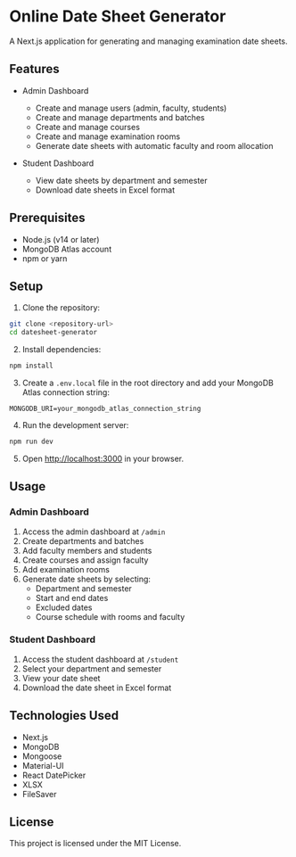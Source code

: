 # Online Date Sheet Generator

A Next.js application for generating and managing examination date sheets.

## Features

- Admin Dashboard
  - Create and manage users (admin, faculty, students)
  - Create and manage departments and batches
  - Create and manage courses
  - Create and manage examination rooms
  - Generate date sheets with automatic faculty and room allocation

- Student Dashboard
  - View date sheets by department and semester
  - Download date sheets in Excel format

## Prerequisites

- Node.js (v14 or later)
- MongoDB Atlas account
- npm or yarn

## Setup

1. Clone the repository:
```bash
git clone <repository-url>
cd datesheet-generator
```

2. Install dependencies:
```bash
npm install
```

3. Create a `.env.local` file in the root directory and add your MongoDB Atlas connection string:
```
MONGODB_URI=your_mongodb_atlas_connection_string
```

4. Run the development server:
```bash
npm run dev
```

5. Open [http://localhost:3000](http://localhost:3000) in your browser.

## Usage

### Admin Dashboard

1. Access the admin dashboard at `/admin`
2. Create departments and batches
3. Add faculty members and students
4. Create courses and assign faculty
5. Add examination rooms
6. Generate date sheets by selecting:
   - Department and semester
   - Start and end dates
   - Excluded dates
   - Course schedule with rooms and faculty

### Student Dashboard

1. Access the student dashboard at `/student`
2. Select your department and semester
3. View your date sheet
4. Download the date sheet in Excel format

## Technologies Used

- Next.js
- MongoDB
- Mongoose
- Material-UI
- React DatePicker
- XLSX
- FileSaver

## License

This project is licensed under the MIT License.
